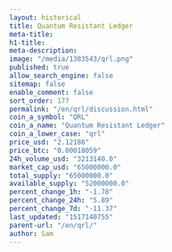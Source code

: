 ```yaml
---
layout: historical
title: Quantum Resistant Ledger
meta-title: 
h1-title: 
meta-description: 
image: "/media/1383543/qrl.png"
published: true
allow_search_engine: false
sitemap: false
enable_comment: false
sort_order: 177
permalink: "/en/qrl/discussion.html"
coin_a_symbol: "QRL"
coin_a_name: "Quantum Resistant Ledger"
coin_a_lower_case: "qrl"
price_usd: "2.12186"
price_btc: "0.00018059"
24h_volume_usd: "3213140.0"
market_cap_usd: "65000000.0"
total_supply: "65000000.0"
available_supply: "52000000.0"
percent_change_1h: "-1.78"
percent_change_24h: "5.89"
percent_change_7d: "-11.37"
last_updated: "1517140755"
parent-url: "/en/qrl/"
author: Sam
---
```


